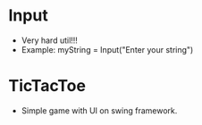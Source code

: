 # Input
- Very hard util!!!
- Example: myString = Input("Enter your string")
# TicTacToe
- Simple game with UI on swing framework.
